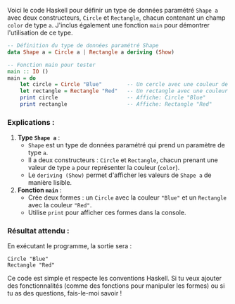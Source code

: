 Voici le code Haskell pour définir un type de données paramétré `Shape a` avec deux constructeurs, `Circle` et `Rectangle`, chacun contenant un champ `color` de type `a`. J'inclus également une fonction `main` pour démontrer l'utilisation de ce type.

```haskell
-- Définition du type de données paramétré Shape
data Shape a = Circle a | Rectangle a deriving (Show)

-- Fonction main pour tester
main :: IO ()
main = do
    let circle = Circle "Blue"        -- Un cercle avec une couleur de type String
    let rectangle = Rectangle "Red"   -- Un rectangle avec une couleur de type String
    print circle                      -- Affiche: Circle "Blue"
    print rectangle                   -- Affiche: Rectangle "Red"
```

### Explications :
1. **Type `Shape a`** :
   - `Shape` est un type de données paramétré qui prend un paramètre de type `a`.
   - Il a deux constructeurs : `Circle` et `Rectangle`, chacun prenant une valeur de type `a` pour représenter la couleur (`color`).
   - Le `deriving (Show)` permet d'afficher les valeurs de `Shape a` de manière lisible.
2. **Fonction `main`** :
   - Crée deux formes : un `Circle` avec la couleur `"Blue"` et un `Rectangle` avec la couleur `"Red"`.
   - Utilise `print` pour afficher ces formes dans la console.

### Résultat attendu :
En exécutant le programme, la sortie sera :
```
Circle "Blue"
Rectangle "Red"
```

Ce code est simple et respecte les conventions Haskell. Si tu veux ajouter des fonctionnalités (comme des fonctions pour manipuler les formes) ou si tu as des questions, fais-le-moi savoir !
